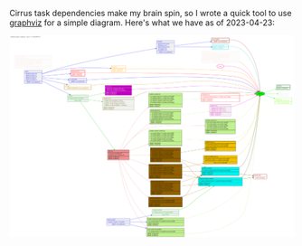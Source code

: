 Cirrus task dependencies make my brain spin, so I wrote a quick tool to use [graphviz](https://graphviz.org/) for a simple diagram. Here's what we have as of 2023-04-23:

![Cirrus Dependencies as of 2023-04-23](cirrus-map.svg)
